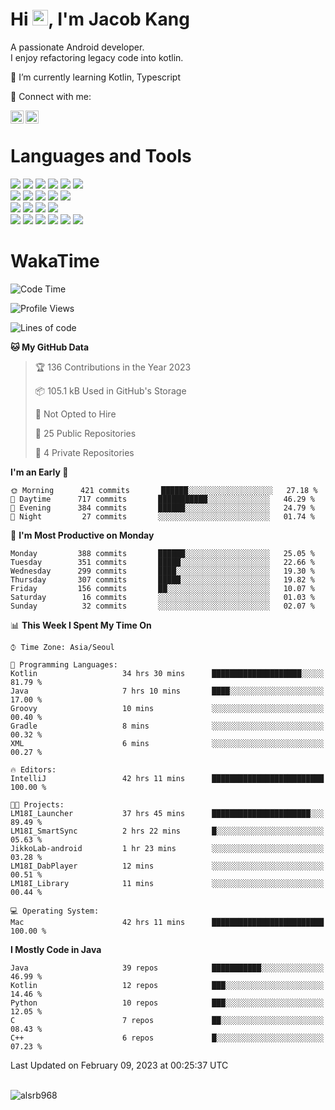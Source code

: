 # Hi <img src="https://media.giphy.com/media/hvRJCLFzcasrR4ia7z/giphy.gif" width="25px">, I'm Jacob Kang
A passionate Android developer.
</br>
I enjoy refactoring legacy code into kotlin.

🌱 I’m currently learning Kotlin, Typescript

🤝 Connect with me:

<a href="https://www.linkedin.com/in/minkyu-kang-b7477b1b2/"><img align="left" src="https://raw.githubusercontent.com/yushi1007/yushi1007/main/images/linkedin.svg" alt="Minkyu Kang | LinkedIn" width="21px"/></a>
<a href="https://www.instagram.com/_jacob_kang/"><img align="left" src="https://raw.githubusercontent.com/yushi1007/yushi1007/main/images/instagram.svg" alt="Jacob Kang | Instagram" width="21px"/></a>

</br>

# Languages and Tools

<div align="left">
<img src="https://img.shields.io/badge/java-007396?logo=java&logoColor=white"/>
<img src="https://img.shields.io/badge/kotlin-7F52FF?logo=kotlin&logoColor=white"/>
<img src="https://img.shields.io/badge/python-3776AB?logo=python&logoColor=white"/>
<img src="https://img.shields.io/badge/bash shell-4EAA25?logo=gnubash&logoColor=white"/>
<img src="https://img.shields.io/badge/c-A8B9CC?logo=c&logoColor=white"/>
<img src="https://img.shields.io/badge/c++-00599C?logo=c%2b%2b&logoColor=white"/>
</div>
<div align="left">
<img src="https://img.shields.io/badge/git-F05032?logo=git&logoColor=white"/>
<img src="https://img.shields.io/badge/github-181717?logo=github&logoColor=white"/>
<img src="https://img.shields.io/badge/mysql-4479A1?logo=mysql&logoColor=white"/>
<img src="https://img.shields.io/badge/sqlite-003B57?logo=sqlite&logoColor=white"/>
<img src="https://img.shields.io/badge/amazon AWS-232F3E?logo=amazonaws&logoColor=white"/>
</div>
<div align="left">
<img src="https://img.shields.io/badge/android-3DDC84?logo=android&logoColor=white"/>
<img src="https://img.shields.io/badge/linux-FCC624?logo=linux&logoColor=white"/>
<img src="https://img.shields.io/badge/flask-000000?logo=flask&logoColor=white"/>
<img src="https://img.shields.io/badge/arduino-00979D?logo=arduino&logoColor=white"/>
</div>
<div align="left">
<img src="https://img.shields.io/badge/slack-4A154B?logo=slack&logoColor=white"/>
<img src="https://img.shields.io/badge/notion-000000?logo=notion&logoColor=white"/>
<img src="https://img.shields.io/badge/jira-0052CC?logo=jira&logoColor=white"/>
<img src="https://img.shields.io/badge/postman-FF6C37?logo=postman&logoColor=white"/>
<img src="https://img.shields.io/badge/intellij-000000?logo=intellijidea&logoColor=white"/>
<img src="https://img.shields.io/badge/pycharm-000000?logo=pycharm&logoColor=white"/>
</div>

# WakaTime

<!--START_SECTION:waka-->
![Code Time](http://img.shields.io/badge/Code%20Time-2%2C009%20hrs%2017%20mins-blue)

![Profile Views](http://img.shields.io/badge/Profile%20Views-0-blue)

![Lines of code](https://img.shields.io/badge/From%20Hello%20World%20I%27ve%20Written-194%20Thousand%20lines%20of%20code-blue)

**🐱 My GitHub Data** 

> 🏆 136 Contributions in the Year 2023
 > 
> 📦 105.1 kB Used in GitHub's Storage 
 > 
> 🚫 Not Opted to Hire
 > 
> 📜 25 Public Repositories 
 > 
> 🔑 4 Private Repositories  
 > 
**I'm an Early 🐤** 

```text
🌞 Morning      421 commits       ██████░░░░░░░░░░░░░░░░░░░   27.18 % 
🌆 Daytime      717 commits       ███████████░░░░░░░░░░░░░░   46.29 % 
🌃 Evening      384 commits       ██████░░░░░░░░░░░░░░░░░░░   24.79 % 
🌙 Night         27 commits       ░░░░░░░░░░░░░░░░░░░░░░░░░   01.74 % 

```
📅 **I'm Most Productive on Monday** 

```text
Monday         388 commits       ██████░░░░░░░░░░░░░░░░░░░   25.05 % 
Tuesday        351 commits       █████░░░░░░░░░░░░░░░░░░░░   22.66 % 
Wednesday      299 commits       ████░░░░░░░░░░░░░░░░░░░░░   19.30 % 
Thursday       307 commits       █████░░░░░░░░░░░░░░░░░░░░   19.82 % 
Friday         156 commits       ██░░░░░░░░░░░░░░░░░░░░░░░   10.07 % 
Saturday        16 commits       ░░░░░░░░░░░░░░░░░░░░░░░░░   01.03 % 
Sunday          32 commits       ░░░░░░░░░░░░░░░░░░░░░░░░░   02.07 % 

```


📊 **This Week I Spent My Time On** 

```text
⌚︎ Time Zone: Asia/Seoul

💬 Programming Languages: 
Kotlin                   34 hrs 30 mins      ████████████████████░░░░░   81.79 % 
Java                     7 hrs 10 mins       ████░░░░░░░░░░░░░░░░░░░░░   17.00 % 
Groovy                   10 mins             ░░░░░░░░░░░░░░░░░░░░░░░░░   00.40 % 
Gradle                   8 mins              ░░░░░░░░░░░░░░░░░░░░░░░░░   00.32 % 
XML                      6 mins              ░░░░░░░░░░░░░░░░░░░░░░░░░   00.27 % 

🔥 Editors: 
IntelliJ                 42 hrs 11 mins      █████████████████████████   100.00 % 

🐱‍💻 Projects: 
LM18I_Launcher           37 hrs 45 mins      ██████████████████████░░░   89.49 % 
LM18I_SmartSync          2 hrs 22 mins       █░░░░░░░░░░░░░░░░░░░░░░░░   05.63 % 
JikkoLab-android         1 hr 23 mins        ░░░░░░░░░░░░░░░░░░░░░░░░░   03.28 % 
LM18I_DabPlayer          12 mins             ░░░░░░░░░░░░░░░░░░░░░░░░░   00.51 % 
LM18I_Library            11 mins             ░░░░░░░░░░░░░░░░░░░░░░░░░   00.44 % 

💻 Operating System: 
Mac                      42 hrs 11 mins      █████████████████████████   100.00 % 

```

**I Mostly Code in Java** 

```text
Java                     39 repos            ███████████░░░░░░░░░░░░░░   46.99 % 
Kotlin                   12 repos            ███░░░░░░░░░░░░░░░░░░░░░░   14.46 % 
Python                   10 repos            ███░░░░░░░░░░░░░░░░░░░░░░   12.05 % 
C                        7 repos             ██░░░░░░░░░░░░░░░░░░░░░░░   08.43 % 
C++                      6 repos             █░░░░░░░░░░░░░░░░░░░░░░░░   07.23 % 

```



 Last Updated on February 09, 2023 at 00:25:37 UTC
<!--END_SECTION:waka-->

</br>

<div align="left">
<img align="left" src="https://github-readme-stats.vercel.app/api/top-langs?username=alsrb968&show_icons=true&locale=en&layout=compact&theme=dark" alt="alsrb968" />
</div>
